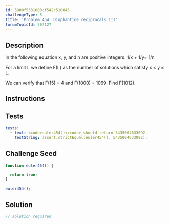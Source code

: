 ```yaml
---
id: 5900f5331000cf542c510045
challengeType: 5
title: 'Problem 454: Diophantine reciprocals III'
forumTopicId: 302127
---
```


## Description

<section id='description'>

In the following equation x, y, and n are positive integers. 1/x + 1/y= 1/n

<!-- TODO Use MathJax -->

For a limit L we define F(L) as the number of solutions which satisfy x &lt; y ≤ L.

We can verify that F(15) = 4 and F(1000) = 1069. Find F(1012).

</section>

## Instructions

<section id='instructions'>

</section>

## Tests

<section id='tests'>

```yml
tests:
  - text: <code>euler454()</code> should return 5435004633092.
    testString: assert.strictEqual(euler454(), 5435004633092);

```

</section>

## Challenge Seed

<section id='challengeSeed'>

<div id='js-seed'>

```js
function euler454() {

  return true;
}

euler454();
```

</div>

</section>

## Solution

<section id='solution'>

```js
// solution required
```

</section>
